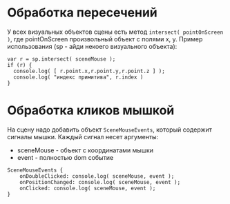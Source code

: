 # Обработка пересечений

У всех визуальных объектов сцены есть метод `intersect( pointOnScreen )`, где pointOnScreen произвольный объект с полями x, y.
Пример использования (sp - айди некоего визуального объекта):
```
var r = sp.intersect( sceneMouse );
if (r) {  
  console.log( [ r.point.x,r.point.y,r.point.z ] );
  console.log( "индекс примитива", r.index )
}  
```  

# Обработка кликов мышкой
На сцену надо добавить объект `SceneMouseEvents`, который содержит сигналы мышки. Каждый сигнал несет аргументы: 
* sceneMouse - объект с координатами мышки 
* event - полностью dom событие
```
SceneMouseEvents {
    onDoubleClicked: console.log( sceneMouse, event );
    onPositionChanged: console.log( sceneMouse, event );
    onClicked: console.log( sceneMouse, event );
}
```

